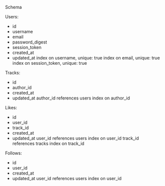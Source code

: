 Schema

Users:
* id
* username
* email
* password_digest
* session_token
* created_at
* updated_at
index on username, unique: true
index on email, unique: true
index on session_token, unique: true


Tracks:
* id
* author_id
* created_at
* updated_at
author_id references users
index on author_id


Likes:
* id
* user_id
* track_id
* created_at
* updated_at
user_id references users
index on user_id
track_id references tracks
index on track_id


Follows:
* id
* user_id
* created_at
* updated_at
user_id references users
index on user_id